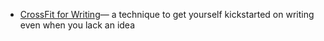 - [CrossFit for Writing](https://www.roxinekee.com/blog/crossfit-for-writing-the-magical-way-to-get-writing-without-an-idea)— a technique to get yourself kickstarted on writing even when you lack an idea